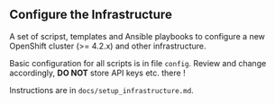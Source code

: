 ## Configure the Infrastructure

A set of scripst, templates and Ansible playbooks to configure a new OpenShift cluster (>= 4.2.x) and other infrastructure.

Basic configuration for all scripts is in file `config`. Review and change accordingly, **DO NOT** store API keys etc. there !

Instructions are in `docs/setup_infrastructure.md`.
